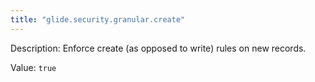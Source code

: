 ```yaml
---
title: "glide.security.granular.create"
---
```


Description: Enforce create (as opposed to write) rules on new records.

Value: `true`